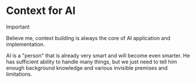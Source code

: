 # Context for AI

> [!IMPORTANT]
> Believe me, context building is always the core of AI application and implementation.

AI is a "person" that is already very smart and will become even smarter. He has sufficient ability to handle many things, but we just need to tell him enough background knowledge and various invisible premises and limitations.
